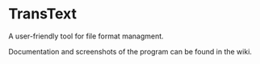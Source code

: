 # TransText

A user-friendly tool for file format managment.

Documentation and screenshots of the program can be found in the wiki.
